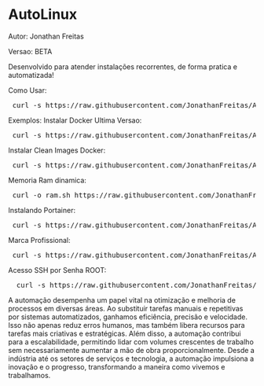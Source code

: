 # AutoLinux

Autor: Jonathan Freitas 

Versao: BETA


Desenvolvido para atender instalações recorrentes, de forma pratica e automatizada!

Como Usar:
<pre class="prettyprint lang-sh"> curl -s https://raw.githubusercontent.com/JonathanFreitas/AutoLinux/main/hello_world.sh | bash </pre>


Exemplos:
Instalar Docker Ultima Versao:
<pre class="prettyprint lang-sh"> curl -s https://raw.githubusercontent.com/JonathanFreitas/AutoLinux/main/ubuntu_install_docker.sh | bash </pre>

 Instalar Clean Images Docker:
 <pre class="prettyprint lang-sh"> curl -s https://raw.githubusercontent.com/JonathanFreitas/AutoLinux/main/remove_images_docker.sh | bash </pre>

Memoria Ram dinamica:
<pre class="prettyprint lang-sh"> curl -o ram.sh https://raw.githubusercontent.com/JonathanFreitas/AutoLinux/main/mount_ram_memory.sh; chmod 777 ram.sh; ./ram.sh </pre>

Instalando Portainer:
<pre class="prettyprint lang-sh"> curl -s https://raw.githubusercontent.com/JonathanFreitas/AutoLinux/main/create-portainer.sh | bash </pre>
 
Marca Profissional:
<pre class="prettyprint lang-sh"> curl -s https://raw.githubusercontent.com/JonathanFreitas/AutoLinux/main/marca-profissional | bash </pre>

Acesso SSH por Senha ROOT:
<pre class="prettyprint lang-sh">  curl -s https://raw.githubusercontent.com/JonathanFreitas/AutoLinux/main/ssh-liberar-por-senha | bash </pre>


A automação desempenha um papel vital na otimização e melhoria de processos em diversas áreas. 
Ao substituir tarefas manuais e repetitivas por sistemas automatizados, ganhamos eficiência, precisão e velocidade. 
Isso não apenas reduz erros humanos, mas também libera recursos para tarefas mais criativas e estratégicas. 
Além disso, a automação contribui para a escalabilidade, permitindo lidar com volumes crescentes de trabalho sem necessariamente 
aumentar a mão de obra proporcionalmente. Desde a indústria até os setores de serviços e tecnologia, a automação impulsiona a 
inovação e o progresso, transformando a maneira como vivemos e trabalhamos.

